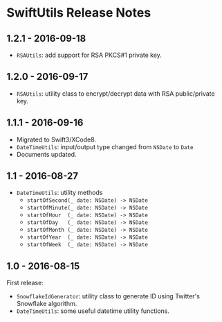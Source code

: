 SwiftUtils Release Notes
========================

1.2.1 - 2016-09-18
------------------

- `RSAUtils`: add support for RSA PKCS#1 private key.


1.2.0 - 2016-09-17
------------------

- `RSAUtils`: utility class to encrypt/decrypt data with RSA public/private key.


1.1.1 - 2016-09-16
------------------

- Migrated to Swift3/XCode8.
- `DateTimeUtils`: input/output type changed from `NSDate` to `Date`
- Documents updated.


1.1 - 2016-08-27
----------------

- `DateTimeUtils`: utility methods
  - `startOfSecond(_ date: NSDate) -> NSDate`
  - `startOfMinute(_ date: NSDate) -> NSDate`
  - `startOfHour  (_ date: NSDate) -> NSDate`
  - `startOfDay   (_ date: NSDate) -> NSDate`
  - `startOfMonth (_ date: NSDate) -> NSDate`
  - `startOfYear  (_ date: NSDate) -> NSDate`
  - `startOfWeek  (_ date: NSDate) -> NSDate`


1.0 - 2016-08-15
----------------

First release:
- `SnowflakeIdGenerator`: utility class to generate ID using Twitter's Snowflake algorithm.
- `DateTimeUtils`: some useful datetime utility functions.
